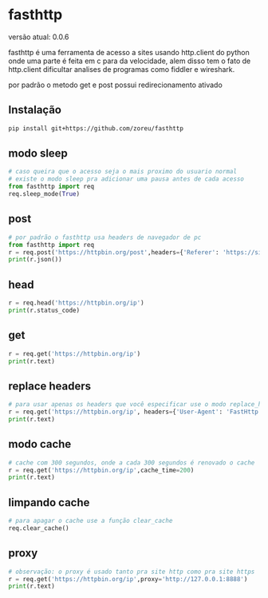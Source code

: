 # fasthttp

versão atual: 0.0.6

fasthttp é uma ferramenta de acesso a sites usando http.client do python onde uma parte é feita em c para da velocidade, alem disso tem o fato de http.client dificultar analises de programas como fiddler e wireshark.

por padrão o metodo get e post possui redirecionamento ativado

## Instalação
```bash
pip install git+https://github.com/zoreu/fasthttp
```

## modo sleep
```python
# caso queira que o acesso seja o mais proximo do usuario normal
# existe o modo sleep pra adicionar uma pausa antes de cada acesso
from fasthttp import req
req.sleep_mode(True)
```

## post
```python
# por padrão o fasthttp usa headers de navegador de pc
from fasthttp import req
r = req.post('https://httpbin.org/post',headers={'Referer': 'https://sitelouco.com/'},data={'nome': 'chuck', 'sobrenome': 'norris'})
print(r.json())
```

## head
```python
r = req.head('https://httpbin.org/ip')
print(r.status_code)
```


## get
```python
r = req.get('https://httpbin.org/ip')
print(r.text)
```

## replace headers
```python
# para usar apenas os headers que você especificar use o modo replace_headers
r = req.get('https://httpbin.org/ip', headers={'User-Agent': 'FastHttp'}, replace_headers=True)
print(r.text)
```

## modo cache
```python
# cache com 300 segundos, onde a cada 300 segundos é renovado o cache
r = req.get('https://httpbin.org/ip',cache_time=200)
print(r.text)
```

## limpando cache
```python
# para apagar o cache use a função clear_cache
req.clear_cache()
```

## proxy
```python
# observação: o proxy é usado tanto pra site http como pra site https
r = req.get('https://httpbin.org/ip',proxy='http://127.0.0.1:8888')
print(r.text)

